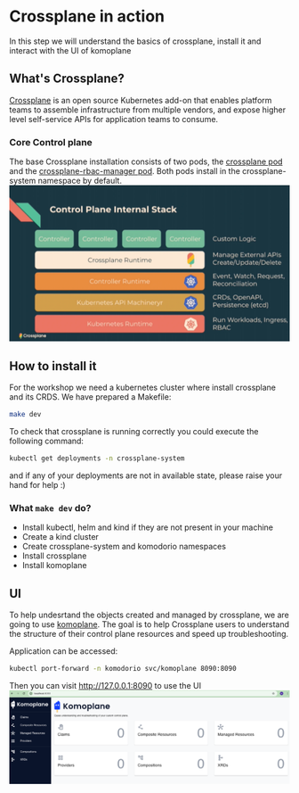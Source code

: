 # Crossplane in action
In this step we will understand the basics of crossplane, install it and interact with the UI of komoplane


## What's Crossplane?
[Crossplane](https://crossplane.io) is an open source Kubernetes add-on that enables platform teams to assemble infrastructure from multiple vendors, and expose higher level self-service APIs for application teams to consume.


### Core Control plane
The base Crossplane installation consists of two pods, the [crossplane pod](https://docs.crossplane.io/v1.17/concepts/pods/#crossplane-pod) and the [crossplane-rbac-manager pod](https://docs.crossplane.io/v1.17/concepts/pods/#crossplane-pod). Both pods install in the crossplane-system namespace by default.
![Crossplane Internal Stack](/docs/crossplane-internal-stack.webp "Crossplane Internal Stack")


## How to install it
For the workshop we need a kubernetes cluster where install crossplane and its CRDS. We have prepared a Makefile:
~~~bash
make dev
~~~

To check that crossplane is running correctly you could execute the following command:
~~~bash
kubectl get deployments -n crossplane-system
~~~

and if any of your deployments are not in available state, please raise your hand for help :)

### What `make dev` do?

- Install kubectl, helm and kind if they are not present in your machine
- Create a kind cluster
- Create crossplane-system and komodorio namespaces
- Install crossplane
- Install komoplane

## UI
To help undesrtand the objects created and managed by crossplane, we are going to use [komoplane](https://github.com/komodorio/komoplane). The goal is to help Crossplane users to understand the structure of their control plane resources and speed up troubleshooting.

Application can be accessed:
~~~bash
kubectl port-forward -n komodorio svc/komoplane 8090:8090
~~~

Then you can visit http://127.0.0.1:8090 to use the UI
![Komoplane Dashboard](/docs/komoplane-dashboard.png "Komoplane Dashboard")
